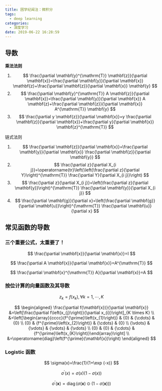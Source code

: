 ```yaml
---
title: 困学纪闻注：微积分
tags:
  - deep learning
categories:
  - 深度学习
date: 2019-06-22 16:28:59
---
```


## 导数

**乘法法则**

1. $$
\frac{\partial \mathbf{y}^{\mathrm{T}} \mathbf{z}}{\partial \mathbf{x}}=\frac{\partial \mathbf{y}}{\partial \mathbf{x}} \mathbf{z}+\frac{\partial \mathbf{z}}{\partial \mathbf{x}} \mathbf{y}
$$
2. $$
\frac{\partial \mathbf{y}^{\mathrm{T}} A \mathbf{z}}{\partial \mathbf{x}}=\frac{\partial \mathbf{y}}{\partial \mathbf{x}} A \mathbf{z}+\frac{\partial \mathbf{z}}{\partial \mathbf{x}} A^{\mathrm{T}} \mathbf{y}
$$
3. $$
\frac{\partial y \mathbf{z}}{\partial \mathbf{x}}=y \frac{\partial \mathbf{z}}{\partial \mathbf{x}}+\frac{\partial y}{\partial \mathbf{x}} \mathbf{z}^{\mathrm{T}}
$$


链式法则
1. $$
\frac{\partial \mathbf{z}}{\partial \mathbf{x}}=\frac{\partial \mathbf{y}}{\partial \mathbf{x}} \frac{\partial \mathbf{z}}{\partial \mathbf{y}}
$$
2. $$
\frac{\partial z}{\partial X_{i j}}=\operatorname{tr}\left(\left(\frac{\partial z}{\partial Y}\right)^{\mathrm{T}} \frac{\partial Y}{\partial X_{i j}}\right)
$$
3. $$
\frac{\partial z}{\partial X_{i j}}=\left(\frac{\partial z}{\partial \mathbf{y}}\right)^{\mathrm{T}} \frac{\partial \mathbf{y}}{\partial X_{i j}}
$$
4. $$
\frac{\partial \mathbf{g}}{\partial x}=\left(\frac{\partial \mathbf{g}}{\partial \mathbf{u}}\right)^{\mathrm{T}} \frac{\partial \mathbf{u}}{\partial x}
$$


## 常见函数的导数

### 三个重要公式，太重要了！
$$
\frac{\partial \mathbf{x}}{\partial \mathbf{x}}=I
$$

$$
\frac{\partial A \mathbf{x}}{\partial \mathbf{x}}=A^{\mathrm{T}}
$$

$$
\frac{\partial \mathbf{x}^{\mathrm{T}} A}{\partial \mathbf{x}}=A
$$

### 按位计算的向量函数及其导数

$$
z_{k}=f\left(x_{k}\right), \forall k=1, \cdots, K
$$

$$
\begin{aligned} \frac{\partial f(\mathbf{x})}{\partial \mathbf{x}} &=\left[\frac{\partial f\left(x_{j}\right)}{\partial x_{i}}\right]_{K \times K} \\ &=\left[\begin{array}{cccc}{f^{\prime}\left(x_{1}\right)} & {0} & {\cdots} & {0} \\ {0} & {f^{\prime}\left(x_{2}\right)} & {\cdots} & {0} \\ {\vdots} & {\vdots} & {\vdots} & {\vdots} \\ {0} & {0} & {\cdots} & {f^{\prime}\left(x_{K}\right)}\end{array}\right] \\
&=\operatorname{diag}\left(f^{\prime}(\mathbf{x})\right) \end{aligned}
$$

### Logistic 函数

$$
\sigma(x)=\frac{1}{1+\exp (-x)}
$$

$$
\sigma^{\prime}(x)=\sigma(x)(1-\sigma(x))
$$

$$
\sigma^{\prime}(\mathbf{x})=\operatorname{diag}(\sigma(\mathbf{x}) \odot(1-\sigma(\mathbf{x})))
$$

